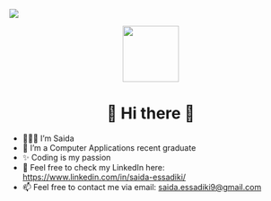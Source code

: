 ![](https://komarev.com/ghpvc/?username=saida-essadiki)
<div id="header" align="center">
  <img src="https://media.giphy.com/media/v1.Y2lkPTc5MGI3NjExYzM5NzExYWIxYTI3MDc1ZjM2NTc0ZjU3M2IzZDc1NjBjZDQyYmNjYSZjdD1z/cYeHgdouckUj0edXov/giphy.gif" width="100"/>
  <h1> 🦋 Hi there 🦋</h1>
</div>



- 🧚🏻‍♀️ I’m Saida  
- 🐣 I’m a Computer Applications recent graduate 
- ✨ Coding is my passion 
- 👥 Feel free to check my LinkedIn here: https://www.linkedin.com/in/saida-essadiki/
- 📫 Feel free to contact me via email: saida.essadiki9@gmail.com



